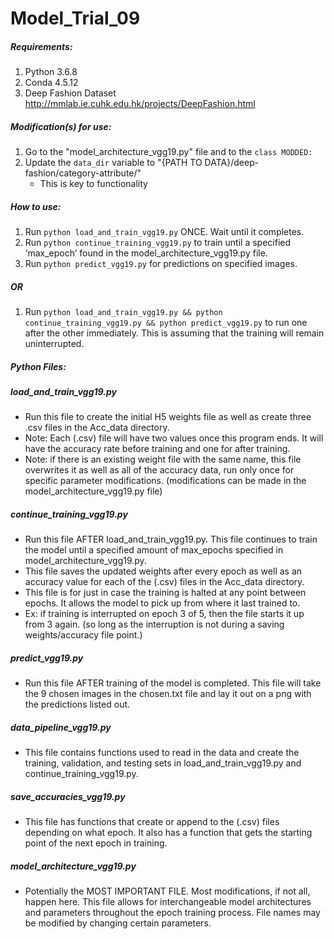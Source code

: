 # Model_Trial_09

##### Requirements:
1. Python 3.6.8
2. Conda 4.5.12
3. Deep Fashion Dataset http://mmlab.ie.cuhk.edu.hk/projects/DeepFashion.html

##### Modification(s) for use:
1. Go to the "model_architecture_vgg19.py" file and to the `class MODDED:`
2. Update the `data_dir` variable to "{PATH TO DATA}/deep-fashion/category-attribute/"
    -   This is key to functionality

##### How to use:
1. Run `python load_and_train_vgg19.py` ONCE. Wait until it completes.
2. Run `python continue_training_vgg19.py` to train until a specified ‘max_epoch’ found in the model_architecture_vgg19.py file.
3. Run `python predict_vgg19.py` for predictions on specified images.
##### OR
1. Run `python load_and_train_vgg19.py && python continue_training_vgg19.py && python predict_vgg19.py` to run one after the other immediately. This is assuming that the training will remain uninterrupted.

##### Python Files:
##### load_and_train_vgg19.py
* Run this file to create the initial H5 weights file as well as create three .csv files in the Acc_data directory.
* Note: Each (.csv) file will have two values once this program ends. It will have the accuracy rate before training and one for after training.
* Note: if there is an existing weight file with the same name, this file overwrites it as well as all of the accuracy data, run only once for specific parameter modifications. (modifications can be made in the model_architecture_vgg19.py file)

##### continue_training_vgg19.py
* Run this file AFTER load_and_train_vgg19.py. This file continues to train the model until a specified amount of max_epochs specified in model_architecture_vgg19.py.
* This file saves the updated weights after every epoch as well as an accuracy value for each of the (.csv) files in the Acc_data directory.
* This file is for just in case the training is halted at any point between epochs. It allows the model to pick up from where it last trained to.
* Ex: if training is interrupted on epoch 3 of 5, then the file starts it up from 3 again. (so long as the interruption is not during a saving weights/accuracy file point.)

##### predict_vgg19.py
* Run this file AFTER training of the model is completed. This file will take the 9 chosen images in the chosen.txt file and lay it out on a png with the predictions listed out.

##### data_pipeline_vgg19.py
* This file contains functions used to read in the data and create the training, validation, and testing sets in load_and_train_vgg19.py and continue_training_vgg19.py.

##### save_accuracies_vgg19.py
* This file has functions that create or append to the (.csv) files depending on what epoch. It also has a function that gets the starting point of the next epoch in training.  

##### model_architecture_vgg19.py
* Potentially the MOST IMPORTANT FILE. Most modifications, if not all, happen here. This file allows for interchangeable model architectures and parameters throughout the epoch training process. File names may be modified by changing certain parameters.
